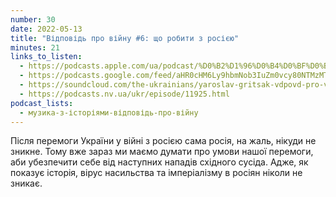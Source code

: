 ```yaml
---
number: 30
date: 2022-05-13
title: "Відповідь про війну #6: що робити з росією"
minutes: 21
links_to_listen:
  - https://podcasts.apple.com/ua/podcast/%D0%B2%D1%96%D0%B4%D0%BF%D0%BE%D0%B2%D1%96%D0%B4%D1%8C-%D0%BF%D1%80%D0%BE-%D0%B2%D1%96%D0%B9%D0%BD%D1%83-6-%D1%89%D0%BE-%D1%80%D0%BE%D0%B1%D0%B8%D1%82%D0%B8-%D0%B7-%D1%80%D0%BE%D1%81%D1%96%D1%94%D1%8E/id1546083745?i=1000561054602
  - https://podcasts.google.com/feed/aHR0cHM6Ly9hbmNob3IuZm0vcy80NTMzMTgxMC9wb2RjYXN0L3Jzcw/episode/OTc4NzE5NDAtMDNmOS00MDQ3LWI2YjktOGIyNzAxNmZhZWM4
  - https://soundcloud.com/the-ukrainians/yaroslav-gritsak-vdpovd-pro-vynu-6-shcho-robiti-z-rosyu?in=the-ukrainians/sets/muzykazist
  - https://podcasts.nv.ua/ukr/episode/11925.html
podcast_lists:
  - музика-з-історіями-відповідь-про-війну
---
```


Після перемоги України у війні з росією сама росія, на жаль, нікуди не зникне.
Тому вже зараз ми маємо думати про умови нашої перемоги, аби убезпечити себе
від наступних нападів східного сусіда. Адже, як показує історія, вірус
насильства та імперіалізму в росіян ніколи не зникає.
